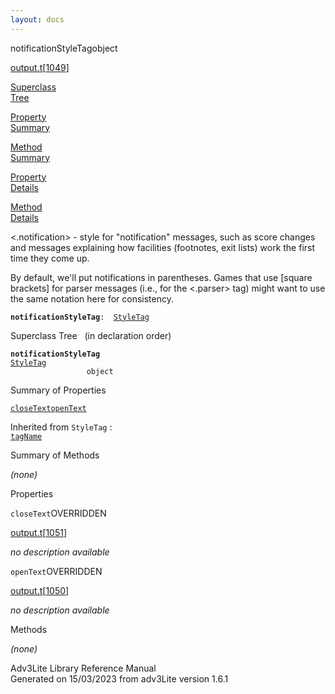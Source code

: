 ```yaml
---
layout: docs
---
```

<span class="title">notificationStyleTag</span><span class="type">object</span>

[output.t](../file/output.t.html)\[[1049](../source/output.t.html#1049)\]

[Superclass  
Tree](#_SuperClassTree_)

[Property  
Summary](#_PropSummary_)

[Method  
Summary](#_MethodSummary_)

[Property  
Details](#_Properties_)

[Method  
Details](#_Methods_)



\<.notification\> - style for "notification" messages, such as score
changes and messages explaining how facilities (footnotes, exit lists)
work the first time they come up.

By default, we'll put notifications in parentheses. Games that use
\[square brackets\] for parser messages (i.e., for the \<.parser\> tag)
might want to use the same notation here for consistency.

**`notificationStyleTag`**` :   `[`StyleTag`](../object/StyleTag.html)



<span id="_SuperClassTree_"></span>



<span class="hdln">Superclass Tree</span>   (in declaration order)



**`notificationStyleTag`**  
[`StyleTag`](../object/StyleTag.html)  
`                 object`  
<span id="_PropSummary_"></span>



<span class="hdln">Summary of Properties</span>  



[`closeText`](#closeText)[`openText`](#openText)

Inherited from `StyleTag` :  
[`tagName`](../object/StyleTag.html#tagName)

<span id="_MethodSummary_"></span>



<span class="hdln">Summary of Methods</span>  







*(none)* <span id="_Properties_"></span>



<span class="hdln">Properties</span>  



<span id="closeText"></span>

`closeText`<span class="rem">OVERRIDDEN</span>

[output.t](../file/output.t.html)\[[1051](../source/output.t.html#1051)\]



*no description available*



<span id="openText"></span>

`openText`<span class="rem">OVERRIDDEN</span>

[output.t](../file/output.t.html)\[[1050](../source/output.t.html#1050)\]



*no description available*



<span id="_Methods_"></span>



<span class="hdln">Methods</span>  



*(none)*



Adv3Lite Library Reference Manual  
Generated on 15/03/2023 from adv3Lite version 1.6.1


